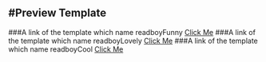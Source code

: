 #Preview Template 
------- 
###A link of the template which name readboyFunny
		[Click Me](https://nangxif.github.io/template/readboyFunny/ "悬停显示") 
###A link of the template which name readboyLovely
		[Click Me](https://nangxif.github.io/template/readboyLovely/ "悬停显示") 
###A link of the template which name readboyCool
		[Click Me](https://nangxif.github.io/template/readboyCool/ "悬停显示") 